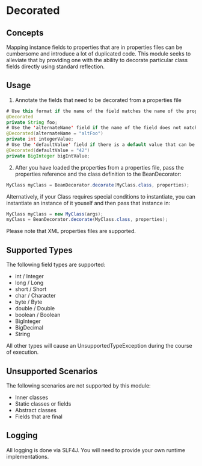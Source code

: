 # Decorated

## Concepts
Mapping instance fields to properties that are in properties files can be cumbersome and introduce a lot of duplicated code.
This module seeks to alleviate that by providing one with the ability to decorate particular class fields directly using standard reflection. 

## Usage
1.  Annotate the fields that need to be decorated from a properties file
```java
# Use this format if the name of the field matches the name of the property in the properties file
@Decorated
private String foo;
# Use the 'alternateName' field if the name of the field does not match the property in the properties file
@Decorated(alternateName = "altFoo")
private int integerValue;
# Use the 'defaultValue' field if there is a default value that can be used in the case of when no value can be found.
@Decorated(defaultValue = "42")
private BigInteger bigIntValue;
```
2.  After you have loaded the properties from a properties file, pass the properties reference and the class definition to the BeanDecorator:
``` java
MyClass myClass = BeanDecorator.decorate(MyClass.class, properties);
```
Alternatively, if your Class requires special conditions to instantiate, you can instantiate an instance of it youself and then pass that instance in:
```java
MyClass myClass = new MyClass(args);
myClass = BeanDecorator.decorate(MyClass.class, properties);
```
Please note that XML properties files are supported.

## Supported Types
The following field types are supported:
*   int / Integer
*   long / Long
*   short / Short
*   char / Character
*   byte / Byte
*   double / Double
*   boolean / Boolean
*   BigInteger
*   BigDecimal
*   String

All other types will cause an UnsupportedTypeException during the course of execution.

## Unsupported Scenarios
The following scenarios are not supported by this module:
*   Inner classes
*   Static classes or fields
*   Abstract classes
*   Fields that are final

## Logging
All logging is done via SLF4J. You will need to provide your own runtime implementations.